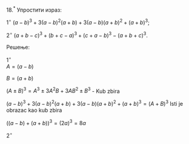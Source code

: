 $18. ^*$ Упростити израз:

$1^\circ \ (a-b)^3 + 3(a-b)^2(a+b) + 3(a-b)(a+b)^2 + (a+b)^3;$

$2^\circ \ (a + b - c)^3 + (b + c - a)^3 + (c + a - b)^3 - (a + b + c)^3.$

Решење:

$1^\circ$   
$A = (a-b)$

$B = (a+b)$


$(A \pm B)^3=A^3 \pm 3A^2B+3AB^2 \pm B^3$   - Kub zbira

$(a-b)^3 + 3(a-b)^2(a+b) + 3(a-b)(a+b)^2 + (a+b)^3 = (A+B)^3$  Isti je obrazac kao kub zbira

$((a-b) + (a+b))^3 = (2a)^3 = 8a$

$2^\circ$


